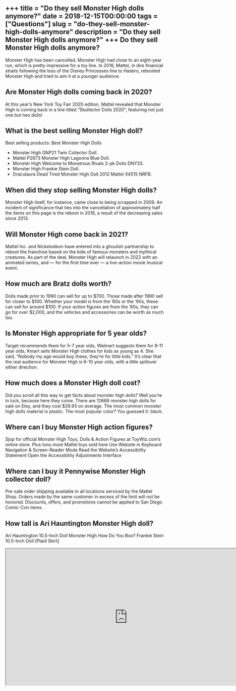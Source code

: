 +++
title = "Do they sell Monster High dolls anymore?"
date = 2018-12-15T00:00:00
tags = ["Questions"]
slug = "do-they-sell-monster-high-dolls-anymore"
description = "Do they sell Monster High dolls anymore?"
+++
Do they sell Monster High dolls anymore?
----------------------------------------

Monster High has been cancelled. Monster High had close to an eight-year run, which is pretty impressive for a toy line. In 2016, Mattel, in dire financial straits following the loss of the Disney Princesses line to Hasbro, rebooted Monster High and tried to aim it at a younger audience.

Are Monster High dolls coming back in 2020?
-------------------------------------------

At this year’s New York Toy Fair 2020 edition, Mattel revealed that Monster High is coming back in a line titled “Skullector Dolls 2020”, featuring not just one but two dolls!

What is the best selling Monster High doll?
-------------------------------------------

Best selling products: Best Monster High Dolls

- Monster High GNP21 Twin Collector Doll.
- Mattel P2673 Monster High Lagoona Blue Doll.
- Monster High Welcome to Monstrous Rivals 2-pk Dolls DNY33.
- Monster High Frankie Stein Doll.
- Draculaura Dead Tired Monster High Doll 2012 Mattel X4515 NRFB.

When did they stop selling Monster High dolls?
----------------------------------------------

Monster High itself, for instance, came close to being scrapped in 2009. An incident of significance that ties into the cancellation of approximately half the items on this page is the reboot in 2016, a result of the decreasing sales since 2013.

Will Monster High come back in 2021?
------------------------------------

Mattel Inc. and Nickelodeon have entered into a ghoulish partnership to reboot the franchise based on the kids of famous monsters and mythical creatures. As part of the deal, Monster High will relaunch in 2022 with an animated series, and — for the first time ever — a live-action movie musical event.

How much are Bratz dolls worth?
-------------------------------

Dolls made prior to 1990 can sell for up to $700. Those made after 1990 sell for closer to $100. Whether your model is from the ’60s or the ’90s, these can sell for around $100. If your action figures are from the ’60s, they can go for over $2,000, and the vehicles and accessories can be worth as much too.

Is Monster High appropriate for 5 year olds?
--------------------------------------------

Target recommends them for 5-7 year olds, Walmart suggests them for 8-11 year olds, Kmart sells Monster High clothes for kids as young as 4. She said, “Nobody my age would buy these, they’re for little kids.” It’s clear that the real audience for Monster High is 6-10 year olds, with a little spillover either direction.

How much does a Monster High doll cost?
---------------------------------------

Did you scroll all this way to get facts about monster high dolls? Well you’re in luck, because here they come. There are 12668 monster high dolls for sale on Etsy, and they cost $29.93 on average. The most common monster high dolls material is plastic. The most popular color? You guessed it: black.

Where can I buy Monster High action figures?
--------------------------------------------

Sjop for official Monster High Toys, Dolls &amp; Action Figures at ToyWiz.com’s online store. Plus tons more Mattel toys sold here Use Website in Keyboard Navigation &amp; Screen-Reader Mode Read the Website’s Accessibility Statement Open the Accessibility Adjustments Interface

Where can I buy it Pennywise Monster High collector doll?
---------------------------------------------------------

Pre-sale order shipping available in all locations serviced by the Mattel Shop. Orders made by the same customer in excess of the limit will not be honored. Discounts, offers, and promotions cannot be applied to San Diego Comic-Con items.

How tall is Ari Hauntington Monster High doll?
----------------------------------------------

Ari Hauntington 10.5-Inch Doll Monster High How Do You Boo? Frankie Stein 10.5-Inch Doll \[Plaid Skirt\]

<iframe allow="accelerometer; autoplay; clipboard-write; encrypted-media; gyroscope; picture-in-picture" allowfullscreen="" class="__youtube_prefs__  epyt-is-override  no-lazyload" data-no-lazy="1" data-origheight="433" data-origwidth="770" data-skipgform_ajax_framebjll="" height="433" id="_ytid_44751" loading="lazy" src="https://www.youtube.com/embed/ec2CcRo-45k?enablejsapi=1&autoplay=0&cc_load_policy=0&cc_lang_pref=&iv_load_policy=1&loop=0&modestbranding=0&rel=1&fs=1&playsinline=0&autohide=2&theme=dark&color=red&controls=1&" title="YouTube player" width="770"></iframe>